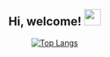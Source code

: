 
<div align="center">
  <h2> Hi, welcome! <img src="https://emojis.slackmojis.com/emojis/images/1588315024/8823/hyperkitty.gif?1588315024" width="30" /> </h2>

[![Top Langs](https://github-readme-stats.vercel.app/api/top-langs/?username=0b1101&layout=donut&theme=dracula)](https://github.com/anuraghazra/github-readme-stats)







